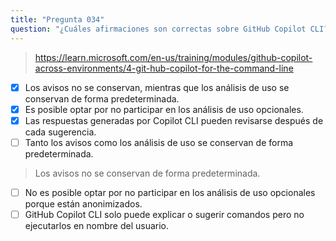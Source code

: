 ```yaml
---
title: "Pregunta 034"
question: "¿Cuáles afirmaciones son correctas sobre GitHub Copilot CLI? (Selecciona tres.)"
---
```




> https://learn.microsoft.com/en-us/training/modules/github-copilot-across-environments/4-git-hub-copilot-for-the-command-line
- [x] Los avisos no se conservan, mientras que los análisis de uso se conservan de forma predeterminada.
- [x] Es posible optar por no participar en los análisis de uso opcionales.
- [x] Las respuestas generadas por Copilot CLI pueden revisarse después de cada sugerencia.
- [ ] Tanto los avisos como los análisis de uso se conservan de forma predeterminada.
> Los avisos no se conservan de forma predeterminada.
- [ ] No es posible optar por no participar en los análisis de uso opcionales porque están anonimizados.
- [ ] GitHub Copilot CLI solo puede explicar o sugerir comandos pero no ejecutarlos en nombre del usuario.
